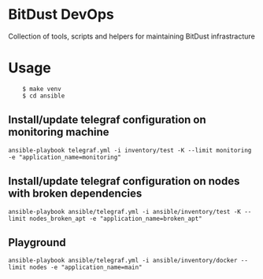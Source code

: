 # BitDust DevOps

Collection of tools, scripts and helpers for maintaining BitDust infrastracture


Usage
=====

```shell
    $ make venv
    $ cd ansible
```


Install/update telegraf configuration on monitoring machine
-----------------------------------------------------------
```shell
ansible-playbook telegraf.yml -i inventory/test -K --limit monitoring -e "application_name=monitoring"
```


Install/update telegraf configuration on nodes with broken dependencies
-----------------------------------------------------------------------

```shell
ansible-playbook ansible/telegraf.yml -i ansible/inventory/test -K --limit nodes_broken_apt -e "application_name=broken_apt"
```


Playground
----------

```shell
ansible-playbook ansible/telegraf.yml -i ansible/inventory/docker --limit nodes -e "application_name=main"
```
